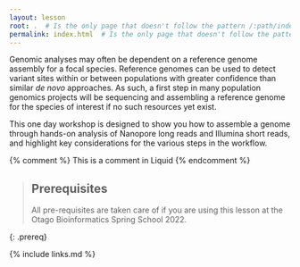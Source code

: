 ```yaml
---
layout: lesson
root: .  # Is the only page that doesn't follow the pattern /:path/index.html
permalink: index.html  # Is the only page that doesn't follow the pattern /:path/index.html
---
```

Genomic analyses may often be dependent on a reference genome assembly for a focal species. Reference genomes can be used to detect variant sites within or between populations with greater confidence than similar *de novo* approaches. As such, a first step in many population genomics projects will be sequencing and assembling a reference genome for the species of interest if no such resources yet exist. 

This one day workshop is designed to show you how to assemble a genome through hands-on analysis of Nanopore long reads and Illumina short reads, and highlight key considerations for the various steps in the workflow.

<!-- this is an html comment -->

{% comment %} This is a comment in Liquid {% endcomment %}

> ## Prerequisites
>
> All pre-requisites are taken care of if you are using this lesson at the Otago Bioinformatics Spring School 2022.
> 
{: .prereq}

{% include links.md %}
